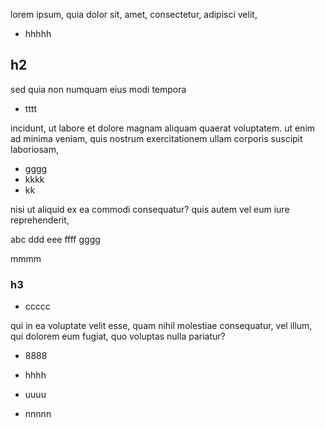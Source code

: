 lorem ipsum, quia dolor sit, amet, consectetur, adipisci velit, 

*   hhhhh

## h2

sed quia non numquam eius modi tempora 

*   tttt

incidunt, ut labore et dolore magnam aliquam quaerat voluptatem. ut enim ad minima veniam, quis nostrum exercitationem ullam corporis suscipit laboriosam, 

*   gggg
*   kkkk
*   kk

nisi ut aliquid ex ea commodi consequatur? quis autem vel eum iure reprehenderit, 

abc ddd eee ffff gggg

mmmm

### h3

*   ccccc

qui in ea voluptate velit esse, quam nihil molestiae consequatur, vel illum, qui dolorem eum fugiat, quo voluptas nulla pariatur?

*   8888
    
*   hhhh
    

*   uuuu
    
*   nnnnn